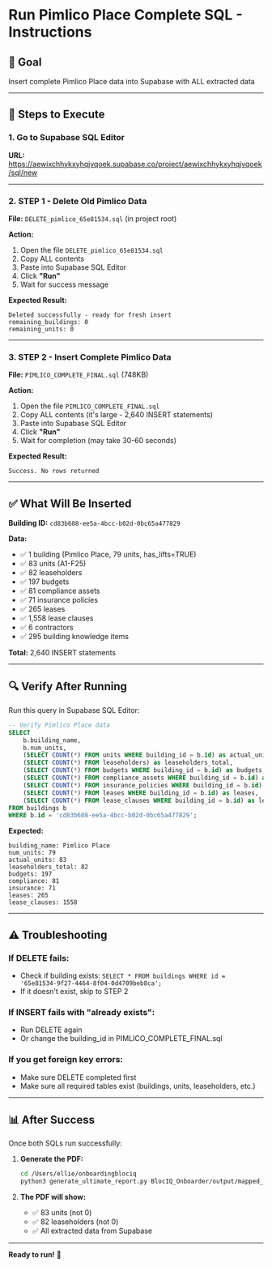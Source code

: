 # Run Pimlico Place Complete SQL - Instructions

## 🎯 Goal
Insert complete Pimlico Place data into Supabase with ALL extracted data

---

## 📝 Steps to Execute

### 1. Go to Supabase SQL Editor
**URL:** https://aewixchhykxyhqjvqoek.supabase.co/project/aewixchhykxyhqjvqoek/sql/new

---

### 2. STEP 1 - Delete Old Pimlico Data

**File:** `DELETE_pimlico_65e81534.sql` (in project root)

**Action:**
1. Open the file `DELETE_pimlico_65e81534.sql`
2. Copy ALL contents
3. Paste into Supabase SQL Editor
4. Click **"Run"**
5. Wait for success message

**Expected Result:**
```
Deleted successfully - ready for fresh insert
remaining_buildings: 0
remaining_units: 0
```

---

### 3. STEP 2 - Insert Complete Pimlico Data

**File:** `PIMLICO_COMPLETE_FINAL.sql` (748KB)

**Action:**
1. Open the file `PIMLICO_COMPLETE_FINAL.sql`
2. Copy ALL contents (it's large - 2,640 INSERT statements)
3. Paste into Supabase SQL Editor
4. Click **"Run"**
5. Wait for completion (may take 30-60 seconds)

**Expected Result:**
```
Success. No rows returned
```

---

## ✅ What Will Be Inserted

**Building ID:** `cd83b608-ee5a-4bcc-b02d-0bc65a477829`

**Data:**
- ✅ 1 building (Pimlico Place, 79 units, has_lifts=TRUE)
- ✅ 83 units (A1-F25)
- ✅ 82 leaseholders
- ✅ 197 budgets
- ✅ 81 compliance assets
- ✅ 71 insurance policies
- ✅ 265 leases
- ✅ 1,558 lease clauses
- ✅ 6 contractors
- ✅ 295 building knowledge items

**Total:** 2,640 INSERT statements

---

## 🔍 Verify After Running

Run this query in Supabase SQL Editor:

```sql
-- Verify Pimlico Place data
SELECT 
    b.building_name,
    b.num_units,
    (SELECT COUNT(*) FROM units WHERE building_id = b.id) as actual_units,
    (SELECT COUNT(*) FROM leaseholders) as leaseholders_total,
    (SELECT COUNT(*) FROM budgets WHERE building_id = b.id) as budgets,
    (SELECT COUNT(*) FROM compliance_assets WHERE building_id = b.id) as compliance,
    (SELECT COUNT(*) FROM insurance_policies WHERE building_id = b.id) as insurance,
    (SELECT COUNT(*) FROM leases WHERE building_id = b.id) as leases,
    (SELECT COUNT(*) FROM lease_clauses WHERE building_id = b.id) as lease_clauses
FROM buildings b
WHERE b.id = 'cd83b608-ee5a-4bcc-b02d-0bc65a477829';
```

**Expected:**
```
building_name: Pimlico Place
num_units: 79
actual_units: 83
leaseholders_total: 82
budgets: 197
compliance: 81
insurance: 71
leases: 265
lease_clauses: 1558
```

---

## ⚠️ Troubleshooting

### If DELETE fails:
- Check if building exists: `SELECT * FROM buildings WHERE id = '65e81534-9f27-4464-8f04-0d4709beb8ca';`
- If it doesn't exist, skip to STEP 2

### If INSERT fails with "already exists":
- Run DELETE again
- Or change the building_id in PIMLICO_COMPLETE_FINAL.sql

### If you get foreign key errors:
- Make sure DELETE completed first
- Make sure all required tables exist (buildings, units, leaseholders, etc.)

---

## 📊 After Success

Once both SQLs run successfully:

1. **Generate the PDF:**
   ```bash
   cd /Users/ellie/onboardingblociq
   python3 generate_ultimate_report.py BlocIQ_Onboarder/output/mapped_data.json -o output/Pimlico_Place_FINAL.pdf
   ```

2. **The PDF will show:**
   - ✅ 83 units (not 0)
   - ✅ 82 leaseholders (not 0)
   - ✅ All extracted data from Supabase

---

**Ready to run!** 🚀

